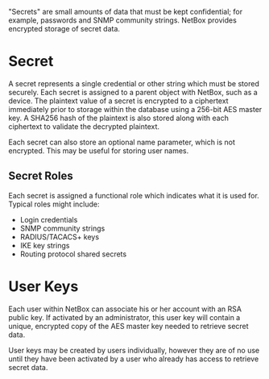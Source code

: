 "Secrets" are small amounts of data that must be kept confidential; for example, passwords and SNMP community strings. NetBox provides encrypted storage of secret data.

# Secret

A secret represents a single credential or other string which must be stored securely. Each secret is assigned to a parent object with NetBox, such as a device. The plaintext value of a secret is encrypted to a ciphertext immediately prior to storage within the database using a 256-bit AES master key. A SHA256 hash of the plaintext is also stored along with each ciphertext to validate the decrypted plaintext.

Each secret can also store an optional name parameter, which is not encrypted. This may be useful for storing user names.

## Secret Roles

Each secret is assigned a functional role which indicates what it is used for. Typical roles might include:

* Login credentials
* SNMP community strings
* RADIUS/TACACS+ keys
* IKE key strings
* Routing protocol shared secrets

# User Keys

Each user within NetBox can associate his or her account with an RSA public key. If activated by an administrator, this user key will contain a unique, encrypted copy of the AES master key needed to retrieve secret data.

User keys may be created by users individually, however they are of no use until they have been activated by a user who already has access to retrieve secret data.